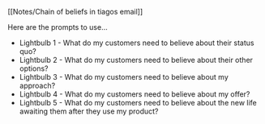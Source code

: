 [[Notes/Chain of beliefs in tiagos email]]

Here are the prompts to use…

-   Lightbulb 1 - What do my customers need to believe about their status quo?  
-   Lightbulb 2 - What do my customers need to believe about their other options?  
-   Lightbulb 3 - What do my customers need to believe about my approach?  
-   Lightbulb 4 - What do my customers need to believe about my offer?  
-   Lightbulb 5 - What do my customers need to believe about the new life awaiting them after they use my product?

